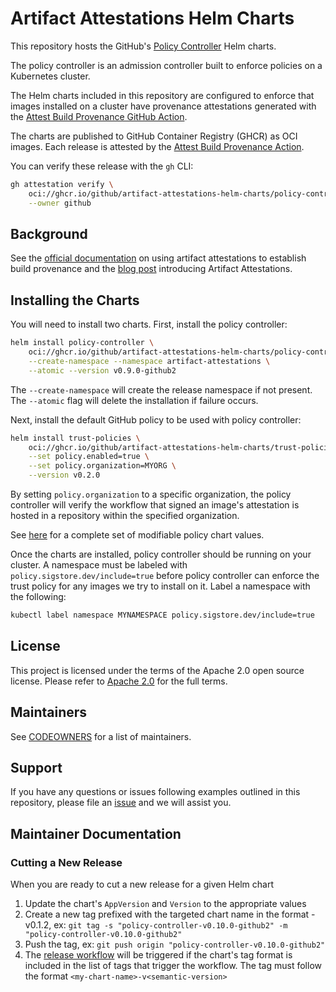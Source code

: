 # Artifact Attestations Helm Charts

This repository hosts the GitHub's [Policy Controller](https://github.com/github/policy-controller) Helm charts.

The policy controller is an admission controller built to enforce policies
on a Kubernetes cluster.

The Helm charts included in this repository are configured to enforce that
images installed on a cluster have provenance attestations generated with the
[Attest Build Provenance GitHub Action](https://github.com/actions/attest-build-provenance).

The charts are published to GitHub Container Registry (GHCR) as OCI images. Each release is attested by
the [Attest Build Provenance Action](https://github.com/actions/attest-build-provenance).

You can verify these release with the `gh` CLI:
```bash
gh attestation verify \
    oci://ghcr.io/github/artifact-attestations-helm-charts/policy-controller:v0.9.0-github2 \
    --owner github
```

## Background

See the [official documentation](https://docs.github.com/en/actions/security-guides/using-artifact-attestations-to-establish-provenance-for-builds) on
using artifact attestations to establish build provenance and
the [blog post](https://github.blog/2024-05-02-introducing-artifact-attestations-now-in-public-beta/) introducing Artifact Attestations.

## Installing the Charts

You will need to install two charts. First, install the policy controller:

```bash
helm install policy-controller \
    oci://ghcr.io/github/artifact-attestations-helm-charts/policy-controller \
    --create-namespace --namespace artifact-attestations \
    --atomic --version v0.9.0-github2
```

The `--create-namespace` will create the release namespace if not present.
The `--atomic` flag will delete the installation if failure occurs.

Next, install the default GitHub policy to be used with policy controller:

```bash
helm install trust-policies \
    oci://ghcr.io/github/artifact-attestations-helm-charts/trust-policies \
    --set policy.enabled=true \
    --set policy.organization=MYORG \
    --version v0.2.0
```

By setting `policy.organization` to a specific organization, the policy
controller will verify the workflow that signed an image's attestation is hosted
in a repository within the specified organization.

See [here](charts/policies/values.yaml) for a complete set of modifiable
policy chart values.

Once the charts are installed, policy controller should be running on your cluster.
A namespace must be labeled with `policy.sigstore.dev/include=true` before
policy controller can enforce the trust policy for any images we try to install
on it. Label a namespace with the following:
```bash
kubectl label namespace MYNAMESPACE policy.sigstore.dev/include=true
```

## License

This project is licensed under the terms of the Apache 2.0 open source license. Please refer to [Apache 2.0](./LICENSE) for the full terms.

## Maintainers

See [CODEOWNERS](./CODEOWNERS) for a list of maintainers.

## Support

If you have any questions or issues following examples outlined in this repository,
please file an [issue](https://github.com/github/artifact-attestations-helm-charts/issues/new?template=Blank+issue) and we will assist you.

## Maintainer Documentation

### Cutting a New Release

When you are ready to cut a new release for a given Helm chart

1. Update the chart's `AppVersion` and `Version` to the appropriate values
1. Create a new tag prefixed with the targeted chart name in the format <my-chart-name>-v0.1.2, ex: `git tag -s "policy-controller-v0.10.0-github2" -m "policy-controller-v0.10.0-github2"`
1. Push the tag, ex: `git push origin "policy-controller-v0.10.0-github2"`
1. The [release workflow](.github/workflows/release.yml) will be triggered if
the chart's tag format is included in the list of tags that trigger the workflow.
The tag must follow the format `<my-chart-name>-v<semantic-version>`
